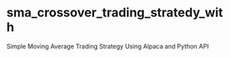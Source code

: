 # sma_crossover_trading_stratedy_with
Simple Moving Average Trading Strategy Using Alpaca and Python API
